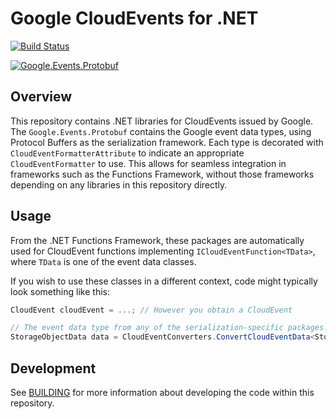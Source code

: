 # Google CloudEvents for  .NET

[![Build Status](https://github.com/googleapis/google-cloudevents-dotnet/actions/workflows/build.yml/badge.svg)](https://github.com/googleapis/google-cloudevents-dotnet/actions/workflows/build.yml)

[![Google.Events.Protobuf](https://img.shields.io/nuget/vpre/Google.Events.Protobuf?label=Google.Events.Protobuf)](https://nuget.org/packages/Google.Events.Protobuf)

## Overview

This repository contains .NET libraries for CloudEvents issued by
Google. The `Google.Events.Protobuf` contains the Google event data
types, using Protocol Buffers as the serialization framework. Each
type is decorated with `CloudEventFormatterAttribute` to indicate an
appropriate `CloudEventFormatter` to use. This allows for seamless
integration in frameworks such as the Functions Framework, without
those frameworks depending on any libraries in this repository
directly.

## Usage

From the .NET Functions Framework, these packages are automatically
used for CloudEvent functions implementing
`ICloudEventFunction<TData>`, where `TData` is one of the event data
classes.

If you wish to use these classes in a different context, code might
typically look something like this:

```csharp
CloudEvent cloudEvent = ...; // However you obtain a CloudEvent

// The event data type from any of the serialization-specific packages.
StorageObjectData data = CloudEventConverters.ConvertCloudEventData<StorageData>(cloudEvent);
```

## Development

See [BUILDING](BUILDING.md) for more information about developing
the code within this repository.
